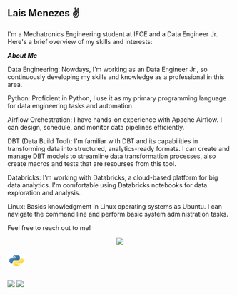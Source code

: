 ## Lais Menezes ✌
I'm a Mechatronics Engineering student at IFCE and a Data Engineer Jr. Here's a brief overview of my skills and interests:

***About Me***

Data Engineering: Nowdays, I'm working as an Data Engineer Jr., so continuously developing my skills and knowledge as a professional in this area.

Python: Proficient in Python, I use it as my primary programming language for data engineering tasks and automation.

Airflow Orchestration: I have hands-on experience with Apache Airflow. I can design, schedule, and monitor data pipelines efficiently.

DBT (Data Build Tool): I'm familiar with DBT and its capabilities in transforming data into structured, analytics-ready formats. I can create and manage DBT models to streamline data transformation processes, also create macros and tests that are resourses from this tool.

Databricks: I'm working with Databricks, a cloud-based platform for big data analytics. I'm comfortable using Databricks notebooks for data exploration and analysis.

Linux: Basics knowledgment in Linux operating systems as Ubuntu. I can navigate the command line and perform basic system administration tasks.

Feel free to reach out to me!

<div align="center">
  <a href="https://github.com/laismenezes-br">
  <img height="180em" src="https://github-readme-stats.vercel.app/api/top-langs/?username=laismenezes-br&layout=compact&langs_count=7&theme=gruvbox"/>
</div>
<div style="display: inline_block"><br>
  <img align="center" alt="Lais-Python" height="30" width="40" src="https://raw.githubusercontent.com/devicons/devicon/master/icons/python/python-original.svg">
</div>
  
  ##
  
<div> 
  <a href = "mailto:lais.menezes1997@gmail.com"><img src="https://img.shields.io/badge/-Gmail-%23333?style=for-the-badge&logo=gmail&logoColor=white" target="_blank"></a>
  <a href="https://www.linkedin.com/in/lais-menezes-03533a150/" target="_blank"><img src="https://img.shields.io/badge/-LinkedIn-%230077B5?style=for-the-badge&logo=linkedin&logoColor=white" target="_blank"></a> 
  
</div>
